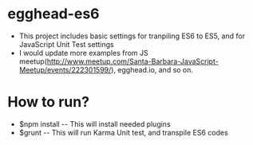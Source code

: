 # egghead-es6
 - This project includes basic settings for tranpiling ES6 to ES5, and for JavaScript Unit Test settings
 - I would update more examples from JS meetup(http://www.meetup.com/Santa-Barbara-JavaScript-Meetup/events/222301599/), egghead.io, and so on.

# How to run?
 - $npm install
 -- This will install needed plugins
 - $grunt
 -- This will run Karma Unit test, and transpile ES6 codes
